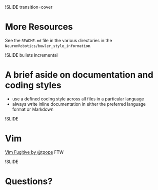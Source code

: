 !SLIDE transition=cover

More Resources
==============

See the `README.md` file in the various directories
in the `NeuronRobotics/bowler_style_information`.

!SLIDE bullets incremental

A brief aside on documentation and coding styles
================================================

* use a defined coding style across all files in a particular language
* always write inline documentation in either the preferred language format or Markdown

!SLIDE

Vim
===

[Vim Fugitive by @tpope](https://github.com/tpope/vim-fugitive) FTW

!SLIDE

Questions?
==========
